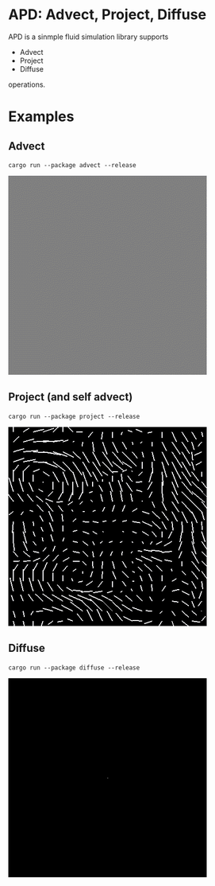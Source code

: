 # APD: Advect, Project, Diffuse

APD is a sinmple fluid simulation library supports

- Advect
- Project
- Diffuse

operations.


# Examples

## Advect

```
cargo run --package advect --release 
```

![advect](demos/advect.gif)

## Project (and self advect)

```
cargo run --package project --release 
```

![project](demos/project.gif)

## Diffuse

```
cargo run --package diffuse --release 
```

![project](demos/diffuse.gif)